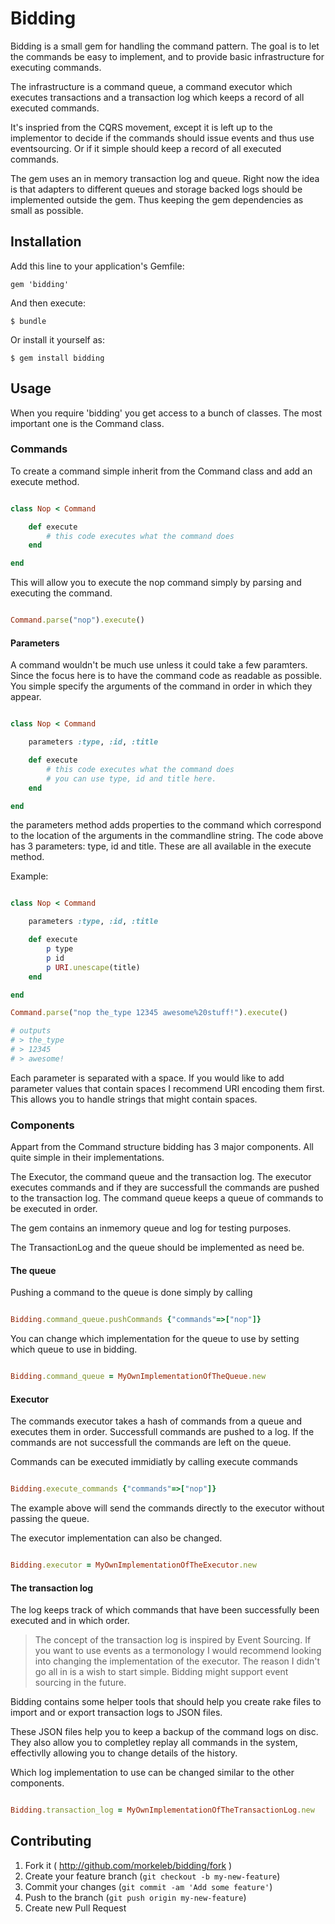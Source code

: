 # Bidding

Bidding is a small gem for handling the command pattern.
The goal is to let the commands be easy to implement, and to provide basic infrastructure for executing commands.

The infrastructure is a command queue, a command executor which executes transactions and a transaction log which keeps a record of all executed commands.

It's inspried from the CQRS movement, except it is left up to the implementor to decide if the commands should issue events and thus use eventsourcing.
Or if it simple should keep a record of all executed commands.

The gem uses an in memory transaction log and queue. Right now the idea is that adapters to different queues and storage backed logs should be implemented outside the gem.
Thus keeping the gem dependencies as small as possible.

## Installation

Add this line to your application's Gemfile:

    gem 'bidding'

And then execute:

    $ bundle

Or install it yourself as:

    $ gem install bidding

## Usage

When you require 'bidding' you get access to a bunch of classes.
The most important one is the Command class.

### Commands
To create a command simple inherit from the Command class and add an execute method.

```ruby

class Nop < Command

	def execute 
		# this code executes what the command does
	end

end

```

This will allow you to execute the nop command simply by parsing and executing the command.


```ruby

Command.parse("nop").execute()

```

#### Parameters

A command wouldn't be much use unless it could take a few paramters. Since the focus here is to have the command code as readable as possible.
You simple specify the arguments of the command in order in which they appear.

```ruby

class Nop < Command

	parameters :type, :id, :title

	def execute 
		# this code executes what the command does
		# you can use type, id and title here.
	end

end

```

the parameters method adds properties to the command which correspond to the location of the arguments in the commandline string.
The code above has 3 parameters: type, id and title. These are all available in the execute method.

Example:

```ruby

class Nop < Command

	parameters :type, :id, :title

	def execute 
		p type
		p id
		p URI.unescape(title)
	end

end

Command.parse("nop the_type 12345 awesome%20stuff!").execute()

# outputs
# > the_type
# > 12345
# > awesome!

```

Each parameter is separated with a space. If you would like to add parameter values that contain spaces I recommend URI encoding them first.
This allows you to handle strings that might contain spaces.

### Components

Appart from the Command structure bidding has 3 major components. All quite simple in their implementations.

The Executor, the command queue and the transaction log.
The executor executes commands and if they are successfull the commands are pushed to the transaction log. The command queue keeps a queue of commands to be executed in order.

The gem contains an inmemory queue and log for testing purposes.

The TransactionLog and the queue should be implemented as need be.

#### The queue

Pushing a command to the queue is done simply by calling

```ruby

Bidding.command_queue.pushCommands {"commands"=>["nop"]}

```

You can change which implementation for the queue to use by setting which queue to use in bidding.


```ruby

Bidding.command_queue = MyOwnImplementationOfTheQueue.new

```

#### Executor

The commands executor takes a hash of commands from a queue and executes them in order. Successfull commands are pushed to a log.
If the commands are not successfull the commands are left on the queue.

Commands can be executed immidiatly by calling execute commands


```ruby

Bidding.execute_commands {"commands"=>["nop"]}

```

The example above will send the commands directly to the executor without passing the queue.

The executor implementation can also be changed.

```ruby

Bidding.executor = MyOwnImplementationOfTheExecutor.new

```

#### The transaction log

The log keeps track of which commands that have been successfully been executed and in which order.

> The concept of the transaction log is inspired by Event Sourcing. If you want to use events as a termonology I would recommend looking into changing the implementation of the executor. The reason I didn't go all in is a wish to start simple. Bidding might support event sourcing in the future.

Bidding contains some helper tools that should help you create rake files to import and or export transaction logs to JSON files.

These JSON files help you to keep a backup of the command logs on disc. They also allow you to completley replay all commands in the system, effectivlly allowing you to change details of the history.

Which log implementation to use can be changed similar to the other components.


```ruby

Bidding.transaction_log = MyOwnImplementationOfTheTransactionLog.new

```

## Contributing

1. Fork it ( http://github.com/morkeleb/bidding/fork )
2. Create your feature branch (`git checkout -b my-new-feature`)
3. Commit your changes (`git commit -am 'Add some feature'`)
4. Push to the branch (`git push origin my-new-feature`)
5. Create new Pull Request

